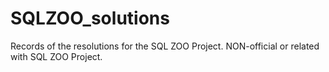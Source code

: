 # SQLZOO_solutions
Records of the resolutions for the SQL ZOO Project. NON-official or related with SQL ZOO Project.

